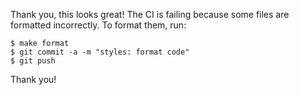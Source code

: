 Thank you, this looks great! The CI is failing because some files are formatted
incorrectly. To format them, run:

```
$ make format
$ git commit -a -m "styles: format code"
$ git push
```

Thank you!
